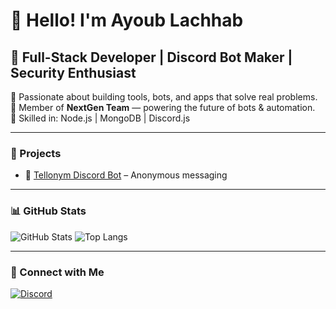 # 👋 Hello! I'm Ayoub Lachhab

## 🔧 Full-Stack Developer | Discord Bot Maker | Security Enthusiast

🎯 Passionate about building tools, bots, and apps that solve real problems.  
🚀 Member of **NextGen Team** — powering the future of bots & automation.  
💼 Skilled in: Node.js | MongoDB | Discord.js

---

### 💼 Projects
- 🔧 [Tellonym Discord Bot](https://github.com/yourproject) – Anonymous messaging

---

### 📊 GitHub Stats
![GitHub Stats](https://github-readme-stats.vercel.app/api?username=ayoublachhab&show_icons=true&theme=radical)
![Top Langs](https://github-readme-stats.vercel.app/api/top-langs/?username=ayoublachhab&layout=compact&theme=radical)

---

### 🔗 Connect with Me
[![Discord](https://img.shields.io/badge/Discord-NextGen%20Team-7289DA?style=for-the-badge&logo=discord)](https://discord.gg/qfyMRwAAy9)

